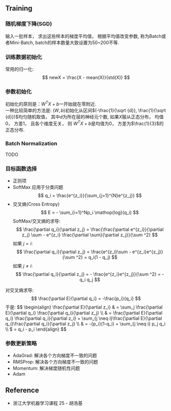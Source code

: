 ## Training

### 随机梯度下降(SGD)
 输入一批样本， 求出这些样本的梯度平均值， 根据平均值改变参数, 称为Batch或者Mini-Batch, batch的样本数量大致设置为50~200不等.

### 训练数据初始化
 常用的归一化:
$$
newX = \frac{X - mean(X)}{std(X)}
$$

### 参数初始化
初始化的原则是：$W^TX +b$一开始就在零附近.  
一种比较简单的方法是:  $(W, b)$初始化从区间$(-\frac{1}{\sqrt {d}}, \frac{1}{\sqrt {d}})$均匀随机取值， 其中$d$为所在层的神经元个数, 如果$X$服从正态分布， 均值0， 方差1， 且各个维度无关， 则
$W^TX +b$是均值为0， 方差为$\frac{1}{3}$的正态分布.

### Batch Normalization
TODO

### 目标函数选择
* 正则项
* SoftMax 应用于分类问题
$$
q_i = \frac{e^{z_i}}{\sum_{j=1}^{N}e^{z_j}}
$$
* 交叉熵(Cross Entropy)
$$
E = - \sum_{i=1}^Np_i \mathop{log}(q_i)
$$
SoftMax/交叉熵的求导:  
$$
\frac{\partial q_i}{\partial z_j}  = \frac{\frac{\partial e^{z_i}}{\partial z_j} \sum - e^{z_i} \frac{\partial \sum}{\partial z_j}}{\sum ^2}
$$
如果 $j = i$:
$$
\frac{\partial q_i}{\partial z_j} = \frac{e^{z_i}\sum - e^{z_i}e^{z_j}}{\sum ^2} = q_i(1 - q_j)
$$
如果 $j \neq i$:
$$
\frac{\partial q_i}{\partial z_j} = - \frac{e^{z_i}e^{z_j}}{\sum ^2} = - q_i q_j
$$


对交叉熵求导:
$$
\frac{\partial E}{\partial q_i} = -\frac{p_i}{q_i}
$$
于是:
$$
\begin{align}
\frac{\partial E}{\partial z_i} & = \sum_j \frac{\partial E}{\partial q_i} \frac{\partial q_i}{\partial z_j} \\\\
& = \frac{\partial E}{\partial q_i} \frac{\partial q_i}{\partial z_i} + \sum_{j \neq i}\frac{\partial E}{\partial q_i}\frac{\partial q_i}{\partial z_j} \\\\
& = -{p_i}(1-q_i) + \sum_{j \neq i} p_j q_i \\\\
$ = q_i - p_i
\end{align}
$$






### 参数更新策略
* AdaGrad:  解决各个方向梯度不一致的问题
* RMSProp:  解决各个方向梯度不一致的问题
* Momentum: 解决梯度随机性问题
* Adam

## Reference
* 浙江大学机器学习课程 25 - 胡浩基

